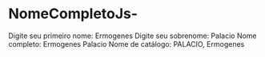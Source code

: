 # NomeCompletoJs-
Digite seu primeiro nome: Ermogenes Digite seu sobrenome: Palacio  Nome completo: Ermogenes Palacio Nome de catálogo: PALACIO, Ermogenes
